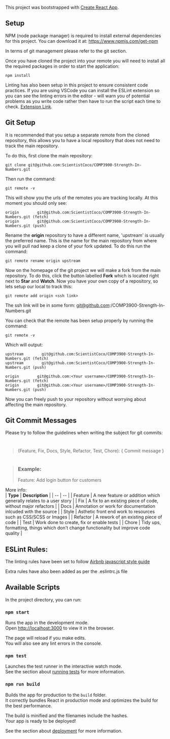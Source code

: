 This project was bootstrapped with [Create React App](https://github.com/facebook/create-react-app).

## Setup

NPM (node package manager) is required to install external dependencies for this project. You can download it at:
https://www.npmjs.com/get-npm

In terms of git management please refer to the git section.

Once you have cloned the project into your remote you will need to install all the required packages in order to start the application:
```
npm install
```

Linting has also been setup in this project to ensure consistent code practices. If you are using VSCode you can install the ESLint extension so you can see the linting errors in the editor - will warn you of potential problems as you write code rather then have to run the script each time to check. [Extension Link](
https://marketplace.visualstudio.com/items?itemName=dbaeumer.vscode-eslint).


## Git Setup

It is recommended that you setup a separate remote from the cloned repository, this allows you to have a local repository that does not need to track the main repository. 

To do this, first clone the main repository: 
```
git clone git@github.com:ScientistCoco/COMP3900-Strength-In-Numbers.git
```

Then run the command:
```
git remote -v 
```
This will show you the urls of the remotes you are tracking locally. At this moment you should only see:
```
origin        git@github.com:ScientistCoco/COMP3900-Strength-In-Numbers.git (fetch)
origin        git@github.com:ScientistCoco/COMP3900-Strength-In-Numbers.git (push)
```
Rename the **origin** repository to have a different name, 'upstream' is usually the preferred name. This is the name for the main repository from where you will pull nad keep a clone of your fork updated. To do this run the command:
```
git remote rename origin upstream
```

Now on the homepage of the git project we will make a fork from the main repository. To do this, click the button labelled **Fork** which is located right next to **Star** and **Watch**. Now you have your own copy of a repository, so lets setup our local to track this:
```
git remote add origin <ssh link>
```
The ssh link will be in some form: git@github.com:<Your username>/COMP3900-Strength-In-Numbers.git

You can check that the remote has been setup properly by running the command:
```
git remote -v
```
Which will output:
```
upstream        git@github.com:ScientistCoco/COMP3900-Strength-In-Numbers.git (fetch)
upstream        git@github.com:ScientistCoco/COMP3900-Strength-In-Numbers.git (push)

origin        git@github.com:<Your username>/COMP3900-Strength-In-Numbers.git (fetch)
origin        git@github.com:<Your username>/COMP3900-Strength-In-Numbers.git (push)
```

Now you can freely push to your repository without worrying about affecting the main repository.

## Git Commit Messages

Please try to follow the guidelines when writing the subject for git commits:
> #
> (Feature, Fix, Docs, Style, Refactor, Test, Chore): { Commit message }
> #

> ### Example:
> Feature: Add login button for customers

More info:
<br>
| **Type** | **Description** |
| -- | -- |
| Feature | A new feature or addition which generally relates to a user story |
| Fix | A fix to an existing piece of code, without major refactors |
| Docs | Annotation or work for documentation inlcuded with the source | 
| Style | Asthetic front end work to resources such as CSS/SCSS or Images |
| Refactor | A rework of an existing piece of code |
| Test | Work done to create, fix or enable tests | 
| Chore | Tidy ups, formatting, things which don't change functionality but improve code quality | 

## ESLint Rules:
The linting rules have been set to follow [Airbnb javascript style guide](https://github.com/airbnb/javascript)

Extra rules have also been added as per the .eslintrc.js file

## Available Scripts

In the project directory, you can run:

### `npm start`

Runs the app in the development mode.<br>
Open [http://localhost:3000](http://localhost:3000) to view it in the browser.

The page will reload if you make edits.<br>
You will also see any lint errors in the console.

### `npm test`

Launches the test runner in the interactive watch mode.<br>
See the section about [running tests](https://facebook.github.io/create-react-app/docs/running-tests) for more information.

### `npm run build`

Builds the app for production to the `build` folder.<br>
It correctly bundles React in production mode and optimizes the build for the best performance.

The build is minified and the filenames include the hashes.<br>
Your app is ready to be deployed!

See the section about [deployment](https://facebook.github.io/create-react-app/docs/deployment) for more information.

